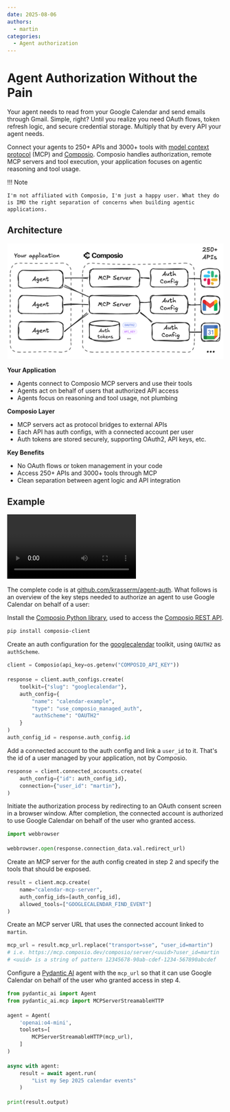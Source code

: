```yaml
---
date: 2025-08-06
authors:
  - martin
categories:
  - Agent authorization
---
```


# Agent Authorization Without the Pain

Your agent needs to read from your Google Calendar and send emails through Gmail. Simple, right? Until you realize you need OAuth flows, token refresh logic, and secure credential storage. Multiply that by every API your agent needs.

<!-- more -->

Connect your agents to 250+ APIs and 3000+ tools with [model context protocol](https://modelcontextprotocol.io/) (MCP) and [Composio](https://composio.dev/). Composio handles authorization, remote MCP servers and tool execution, your application focuses on agentic reasoning and tool usage. 

!!! Note 

    I'm not affiliated with Composio, I'm just a happy user. What they do is IMO the right separation of concerns when building agentic applications.

## Architecture

![architecture](agent-authorization/architecture.png)

**Your Application**

- Agents connect to Composio MCP servers and use their tools
- Agents act on behalf of users that authorized API access
- Agents focus on reasoning and tool usage, not plumbing

**Composio Layer**

- MCP servers act as protocol bridges to external APIs
- Each API has auth configs, with a connected account per user
- Auth tokens are stored securely, supporting OAuth2, API keys, etc.

**Key Benefits**

- No OAuth flows or token management in your code
- Access 250+ APIs and 3000+ tools through MCP
- Clean separation between agent logic and API integration

## Example

<video controls>
  <source src="https://gradion-ai.github.io/agents-nanny/agent-authorization/agent-tools.mp4" type="video/mp4">
  Your browser does not support the video tag.
</video>

The complete code is at [github.com/krasserm/agent-auth](https://github.com/krasserm/agent-auth). What follows is an overview of the key steps needed to authorize an agent to use Google Calendar on behalf of a user:

Install the [Composio Python library](https://github.com/ComposioHQ/composio-base-py), used to access the [Composio REST API](https://docs.composio.dev/api-reference).

```bash
pip install composio-client
```

Create an auth configuration for the [googlecalendar](https://docs.composio.dev/toolkits/googlecalendar) toolkit, using `OAUTH2` as `authScheme`.

```python
client = Composio(api_key=os.getenv("COMPOSIO_API_KEY"))

response = client.auth_configs.create(
    toolkit={"slug": "googlecalendar"},
    auth_config={
        "name": "calendar-example", 
        "type": "use_composio_managed_auth",
        "authScheme": "OAUTH2"
    }
)
auth_config_id = response.auth_config.id
```

Add a connected account to the auth config and link a `user_id` to it. That's the id of a user managed by your application, not by Composio.

```python
response = client.connected_accounts.create(
    auth_config={"id": auth_config_id},
    connection={"user_id": "martin"},
)
```

Initiate the authorization process by redirecting to an OAuth consent screen in a browser window. After completion, the connected account is authorized to use Google Calendar on behalf of the user who granted access.

```python
import webbrowser

webbrowser.open(response.connection_data.val.redirect_url)
```

Create an MCP server for the auth config created in step 2 and specify the tools that should be exposed.

```python
result = client.mcp.create(
    name="calendar-mcp-server",
    auth_config_ids=[auth_config_id],
    allowed_tools=["GOOGLECALENDAR_FIND_EVENT"]
)
```

Create an MCP server URL that uses the connected account linked to `martin`.

```python
mcp_url = result.mcp_url.replace("transport=sse", "user_id=martin")
# i.e. https://mcp.composio.dev/composio/server/<uuid>?user_id=martin
# <uuid> is a string of pattern 12345678-90ab-cdef-1234-567890abcdef
```

Configure a [Pydantic AI](https://ai.pydantic.dev/) agent with the `mcp_url` so that it can use Google Calendar on behalf of the user who granted access in step 4.

```python
from pydantic_ai import Agent
from pydantic_ai.mcp import MCPServerStreamableHTTP

agent = Agent(
    'openai:o4-mini',
    toolsets=[
        MCPServerStreamableHTTP(mcp_url),  
    ]
)

async with agent:
    result = await agent.run(
        "List my Sep 2025 calendar events"
    )

print(result.output)
```

